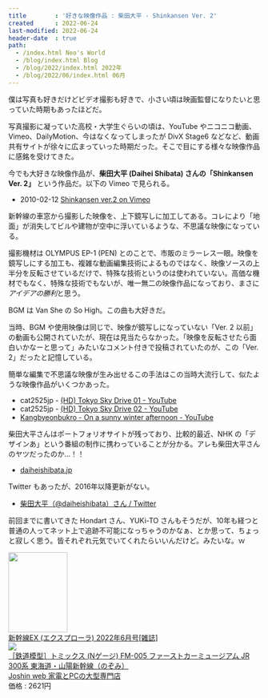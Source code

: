 ```yaml
---
title        : '好きな映像作品 : 柴田大平 - Shinkansen Ver. 2'
created      : 2022-06-24
last-modified: 2022-06-24
header-date  : true
path:
  - /index.html Neo's World
  - /blog/index.html Blog
  - /blog/2022/index.html 2022年
  - /blog/2022/06/index.html 06月
---
```


僕は写真も好きだけどビデオ撮影も好きで、小さい頃は映画監督になりたいと思っていた時期もあったほどだ。

写真撮影に凝っていた高校・大学生ぐらいの頃は、YouTube やニコニコ動画、Vimeo、DailyMotion、今はなくなってしまったが DivX Stage6 などなど、動画共有サイトが徐々に広まっていった時期だった。そこで目にする様々な映像作品に感銘を受けてきた。

今でも大好きな映像作品が、**柴田大平 (Daihei Shibata) さんの「Shinkansen Ver. 2」** という作品だ。以下の Vimeo で見られる。

- 2010-02-12 [Shinkansen ver.2 on Vimeo](https://vimeo.com/9403179)

新幹線の車窓から撮影した映像を、上下鏡写しに加工してある。コレにより「地面」が消失してビルや建物が空中に浮いているような、不思議な映像になっている。

撮影機材は OLYMPUS EP-1 (PEN) とのことで、市販のミラーレス一眼。映像を鏡写しにする加工も、複雑な動画編集技術によるものではなく、映像ソースの上半分を反転させているだけで、特殊な技術というのは使われていない。高価な機材でもなく、特殊な技術でもないが、唯一無二の映像作品になっており、まさに*アイデアの勝利*と思う。

BGM は Van She の So High。この曲も大好きだ。

当時、BGM や使用映像は同じで、映像が鏡写しになっていない「Ver. 2 以前」の動画も公開されていたが、現在は見当たらなかった。「映像を反転させたら面白いかなーと思って」みたいなコメント付きで投稿されていたのが、この「Ver. 2」だったと記憶している。

簡単な編集で不思議な映像が生み出せるこの手法はこの当時大流行して、似たような映像作品がいくつかあった。

- cat2525jp - [(HD) Tokyo Sky Drive 01 - YouTube](https://www.youtube.com/watch?v=W6kEfDrb3l4)
- cat2525jp - [(HD) Tokyo Sky Drive 02 - YouTube](https://www.youtube.com/watch?v=0c4FksiHpAI)
- [Kangbyeonbukro - On a sunny winter afternoon - YouTube](https://www.youtube.com/watch?v=TuQCnoiimjA)

柴田大平さんはポートフォリオサイトが残っており、比較的最近、NHK の「デザインあ」という番組の制作に携わっていることが分かる。アレも柴田大平さんのヤツだったのか…！！

- [daiheishibata.jp](https://daiheishibata.jp/)

Twitter もあったが、2016年以降更新がない。

- [柴田大平（@daiheishibata）さん / Twitter](https://twitter.com/daiheishibata)

前回までに書いてきた Hondart さん、YUKi-TO さんもそうだが、10年も経つと普通の人ってネット上で追跡不可能になっちゃうのかなぁ、とか思って、ちょっと寂しく思う。皆それぞれ元気でいてくれたらいいんだけど。みたいな。ｗ

<div class="ad-amazon">
  <div class="ad-amazon-image">
    <a href="https://www.amazon.co.jp/dp/B09S358NBP?tag=neos21-22&amp;linkCode=osi&amp;th=1&amp;psc=1">
      <img src="https://m.media-amazon.com/images/I/51Gimrhw7BL._SL160_.jpg" width="118" height="160">
    </a>
  </div>
  <div class="ad-amazon-info">
    <div class="ad-amazon-title">
      <a href="https://www.amazon.co.jp/dp/B09S358NBP?tag=neos21-22&amp;linkCode=osi&amp;th=1&amp;psc=1">新幹線EX (エクスプローラ) 2022年6月号[雑誌]</a>
    </div>
  </div>
</div>

<div class="ad-rakuten">
  <div class="ad-rakuten-image">
    <a href="https://hb.afl.rakuten.co.jp/hgc/g00pukw2.waxycf8e.g00pukw2.waxyd3c6/?pc=https%3A%2F%2Fitem.rakuten.co.jp%2Fjism%2F4543736956051-53-12147-n%2F&amp;m=http%3A%2F%2Fm.rakuten.co.jp%2Fjism%2Fi%2F12347072%2F">
      <img src="https://thumbnail.image.rakuten.co.jp/@0_mall/jism/cabinet/0867/4543736956051.jpg?_ex=128x128">
    </a>
  </div>
  <div class="ad-rakuten-info">
    <div class="ad-rakuten-title">
      <a href="https://hb.afl.rakuten.co.jp/hgc/g00pukw2.waxycf8e.g00pukw2.waxyd3c6/?pc=https%3A%2F%2Fitem.rakuten.co.jp%2Fjism%2F4543736956051-53-12147-n%2F&amp;m=http%3A%2F%2Fm.rakuten.co.jp%2Fjism%2Fi%2F12347072%2F">［鉄道模型］トミックス (Nゲージ) FM-005 ファーストカーミュージアム JR 300系 東海道・山陽新幹線（のぞみ）</a>
    </div>
    <div class="ad-rakuten-shop">
      <a href="https://hb.afl.rakuten.co.jp/hgc/g00pukw2.waxycf8e.g00pukw2.waxyd3c6/?pc=https%3A%2F%2Fwww.rakuten.co.jp%2Fjism%2F&amp;m=http%3A%2F%2Fm.rakuten.co.jp%2Fjism%2F">Joshin web 家電とPCの大型専門店</a>
    </div>
    <div class="ad-rakuten-price">価格 : 2621円</div>
  </div>
</div>
